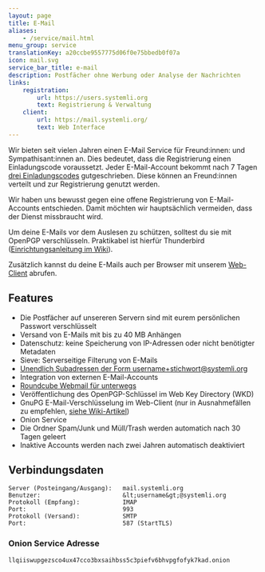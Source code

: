 ```yaml
---
layout: page
title: E-Mail
aliases:
    - /service/mail.html
menu_group: service
translationKey: a20ccbe9557775d06f0e75bbedb0f07a
icon: mail.svg
service_bar_title: e-mail
description: Postfächer ohne Werbung oder Analyse der Nachrichten
links:
    registration:
        url: https://users.systemli.org
        text: Registrierung & Verwaltung
    client:
        url: https://mail.systemli.org/
        text: Web Interface
---
```

Wir bieten seit vielen Jahren einen E-Mail Service für Freund:innen: und Sympathisant:innen an. Dies bedeutet, dass die Registrierung einen Einladungscode voraussetzt. Jeder E-Mail-Account bekommt nach 7 Tagen [drei Einladungscodes](https://users.systemli.org) gutgeschrieben. Diese können an Freund:innen verteilt und zur Registrierung genutzt werden.

Wir haben uns bewusst gegen eine offene Registrierung von E-Mail-Accounts entschieden. Damit möchten wir hauptsächlich vermeiden, dass der Dienst missbraucht wird.

Um deine E-Mails vor dem Auslesen zu schützen, solltest du sie mit OpenPGP verschlüsseln. Praktikabel ist hierfür Thunderbird ([Einrichtungsanleitung im Wiki](https://wiki.systemli.org/howto/howto/thunderbird78_pgp)).

Zusätzlich kannst du deine E-Mails auch per Browser mit unserem <a href="https://mail.systemli.org">Web-Client</a> abrufen.

## Features

* Die Postfächer auf unsereren Servern sind mit eurem persönlichen Passwort verschlüsselt
* Versand von E-Mails mit bis zu 40 MB Anhängen
* Datenschutz: keine Speicherung von IP-Adressen oder nicht benötigter Metadaten
* Sieve: Serverseitige Filterung von E-Mails
* [Unendlich Subadressen der Form username+stichwort@systemli.org](https://www.systemli.org/de/tipps%20und%20tricks/2014/06/29/nutzerdatenweitergabe-verfolgen.html)
* Integration von externen E-Mail-Accounts
* [Roundcube Webmail für unterwegs](https://mail.systemli.org)
* Veröffentlichung des OpenPGP-Schlüssel im Web Key Directory (WKD)
* GnuPG E-Mail-Verschlüsselung im Web-Client (nur in Ausnahmefällen zu empfehlen, [siehe Wiki-Artikel](https://wiki.systemli.org/howto/webmail_enigma))
* Onion Service
* Die Ordner Spam/Junk und Müll/Trash werden automatich nach 30 Tagen geleert
* Inaktive Accounts werden nach zwei Jahren automatisch deaktiviert

## Verbindungsdaten

```
Server (Posteingang/Ausgang):   mail.systemli.org
Benutzer:                       &lt;username&gt;@systemli.org
Protokoll (Empfang):            IMAP
Port:                           993
Protokoll (Versand):            SMTP
Port:                           587 (StartTLS)
```

### Onion Service Adresse

```
llqiiswupgezsco4ux47cco3bxsaihbss5c3piefv6bhvpgfofyk7kad.onion
```
